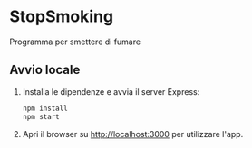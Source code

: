 # StopSmoking
Programma per smettere di fumare

## Avvio locale

1. Installa le dipendenze e avvia il server Express:

   ```bash
   npm install
   npm start
   ```

2. Apri il browser su [http://localhost:3000](http://localhost:3000) per utilizzare l'app.
